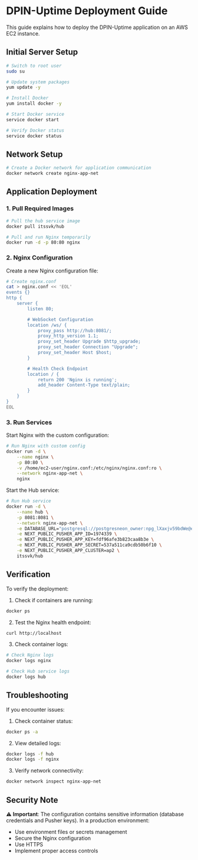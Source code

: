 # DPIN-Uptime Deployment Guide

This guide explains how to deploy the DPIN-Uptime application on an AWS EC2 instance.

## Initial Server Setup

```bash
# Switch to root user
sudo su

# Update system packages
yum update -y

# Install Docker
yum install docker -y

# Start Docker service
service docker start

# Verify Docker status
service docker status
```

## Network Setup

```bash
# Create a Docker network for application communication
docker network create nginx-app-net
```

## Application Deployment

### 1. Pull Required Images

```bash
# Pull the hub service image
docker pull itssvk/hub

# Pull and run Nginx temporarily
docker run -d -p 80:80 nginx
```

### 2. Nginx Configuration

Create a new Nginx configuration file:

```bash
# Create nginx.conf
cat > nginx.conf << 'EOL'
events {}
http {
    server {
        listen 80;

        # WebSocket Configuration
        location /ws/ {
            proxy_pass http://hub:8081/;
            proxy_http_version 1.1;
            proxy_set_header Upgrade $http_upgrade;
            proxy_set_header Connection "Upgrade";
            proxy_set_header Host $host;
        }

        # Health Check Endpoint
        location / {
            return 200 'Nginx is running';
            add_header Content-Type text/plain;
        }
    }
}
EOL
```

### 3. Run Services

Start Nginx with the custom configuration:

```bash
# Run Nginx with custom config
docker run -d \
    --name nginx \
    -p 80:80 \
    -v /home/ec2-user/nginx.conf:/etc/nginx/nginx.conf:ro \
    --network nginx-app-net \
    nginx
```

Start the Hub service:

```bash
# Run Hub service
docker run -d \
    --name hub \
    -p 8081:8081 \
    --network nginx-app-net \
    -e DATABASE_URL="postgresql://postgresneon_owner:npg_lXaxjv59bdWe@ep-proud-feather-a1hdwirk-pooler.ap-southeast-1.aws.neon.tech/postgresneon?sslmode=require" \
    -e NEXT_PUBLIC_PUSHER_APP_ID=1974339 \
    -e NEXT_PUBLIC_PUSHER_APP_KEY=fdf96afe3b823caa8b3e \
    -e NEXT_PUBLIC_PUSHER_APP_SECRET=537a511ca9cdb50b6f10 \
    -e NEXT_PUBLIC_PUSHER_APP_CLUSTER=ap2 \
    itssvk/hub
```

## Verification

To verify the deployment:

1. Check if containers are running:

```bash
docker ps
```

2. Test the Nginx health endpoint:

```bash
curl http://localhost
```

3. Check container logs:

```bash
# Check Nginx logs
docker logs nginx

# Check Hub service logs
docker logs hub
```

## Troubleshooting

If you encounter issues:

1. Check container status:

```bash
docker ps -a
```

2. View detailed logs:

```bash
docker logs -f hub
docker logs -f nginx
```

3. Verify network connectivity:

```bash
docker network inspect nginx-app-net
```

## Security Note

⚠️ **Important**: The configuration contains sensitive information (database credentials and Pusher keys). In a production environment:

- Use environment files or secrets management
- Secure the Nginx configuration
- Use HTTPS
- Implement proper access controls
